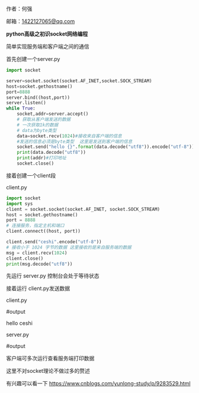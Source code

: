 作者：何强

邮箱：1422127065@qq.com

**python高级之初识socket网络编程**

简单实现服务端和客户端之间的通信

首先创建一个server.py

```python
import socket

server=socket.socket(socket.AF_INET,socket.SOCK_STREAM)
host=socket.gethostname()
port=8888
server.bind((host,port))
server.listen()
while True:
    socket,addr=server.accept()
    # 获取从客户端发送的数据
    # 一次获取1k的数据
    # data为byte类型
    data=socket.recv(1024)#接收来自客户端的信息
    #发送的信息必须是byte类型  这里是发送到客户端的信息
    socket.send("hello {}".format(data.decode("utf8")).encode("utf-8"))
    print(data.decode("utf8"))
    print(addr)#打印地址
    socket.close()

```



接着创建一个client段 

client.py

```python
import socket
import sys
client = socket.socket(socket.AF_INET, socket.SOCK_STREAM)
host = socket.gethostname()
port = 8888
# 连接服务，指定主机和端口
client.connect((host, port))

client.send("ceshi".encode("utf-8"))
# 接收小于 1024 字节的数据 这里接收的是来自服务端的数据
msg = client.recv(1024)
client.close()
print(msg.decode("utf8"))
```

先运行 server.py  控制台会处于等待状态

接着运行 client.py发送数据

client.py 

#output   

hello ceshi



server.py 

#output   

客户端可多次运行查看服务端打印数据



这里不对socket理论不做过多的赘述

有兴趣可以看一下 https://www.cnblogs.com/yunlong-study/p/9283529.html 

